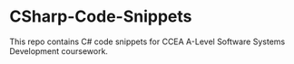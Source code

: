 # CSharp-Code-Snippets
This repo contains C# code snippets for CCEA A-Level Software Systems Development coursework.
